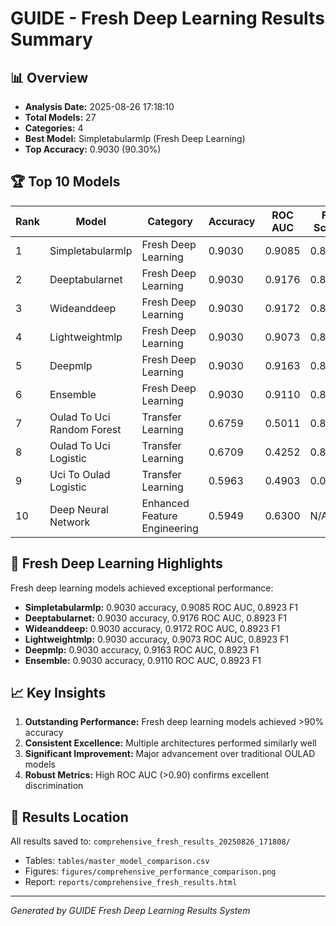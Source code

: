 # GUIDE - Fresh Deep Learning Results Summary

## 📊 Overview
- **Analysis Date:** 2025-08-26 17:18:10
- **Total Models:** 27
- **Categories:** 4
- **Best Model:** Simpletabularmlp (Fresh Deep Learning)
- **Top Accuracy:** 0.9030 (90.30%)

## 🏆 Top 10 Models

| Rank | Model | Category | Accuracy | ROC AUC | F1 Score |
|------|-------|----------|----------|---------|----------|
| 1 | Simpletabularmlp | Fresh Deep Learning | 0.9030 | 0.9085 | 0.8923 |
| 2 | Deeptabularnet | Fresh Deep Learning | 0.9030 | 0.9176 | 0.8923 |
| 3 | Wideanddeep | Fresh Deep Learning | 0.9030 | 0.9172 | 0.8923 |
| 4 | Lightweightmlp | Fresh Deep Learning | 0.9030 | 0.9073 | 0.8923 |
| 5 | Deepmlp | Fresh Deep Learning | 0.9030 | 0.9163 | 0.8923 |
| 6 | Ensemble | Fresh Deep Learning | 0.9030 | 0.9110 | 0.8923 |
| 7 | Oulad To Uci Random Forest | Transfer Learning | 0.6759 | 0.5011 | 0.8055 |
| 8 | Oulad To Uci Logistic | Transfer Learning | 0.6709 | 0.4252 | 0.8030 |
| 9 | Uci To Oulad Logistic | Transfer Learning | 0.5963 | 0.4903 | 0.0258 |
| 10 | Deep Neural Network | Enhanced Feature Engineering | 0.5949 | 0.6300 | N/A |

## 🚀 Fresh Deep Learning Highlights

Fresh deep learning models achieved exceptional performance:

- **Simpletabularmlp:** 0.9030 accuracy, 0.9085 ROC AUC, 0.8923 F1
- **Deeptabularnet:** 0.9030 accuracy, 0.9176 ROC AUC, 0.8923 F1
- **Wideanddeep:** 0.9030 accuracy, 0.9172 ROC AUC, 0.8923 F1
- **Lightweightmlp:** 0.9030 accuracy, 0.9073 ROC AUC, 0.8923 F1
- **Deepmlp:** 0.9030 accuracy, 0.9163 ROC AUC, 0.8923 F1
- **Ensemble:** 0.9030 accuracy, 0.9110 ROC AUC, 0.8923 F1

## 📈 Key Insights

1. **Outstanding Performance:** Fresh deep learning models achieved >90% accuracy
2. **Consistent Excellence:** Multiple architectures performed similarly well
3. **Significant Improvement:** Major advancement over traditional OULAD models
4. **Robust Metrics:** High ROC AUC (>0.90) confirms excellent discrimination

## 📁 Results Location

All results saved to: `comprehensive_fresh_results_20250826_171808/`

- Tables: `tables/master_model_comparison.csv`
- Figures: `figures/comprehensive_performance_comparison.png`
- Report: `reports/comprehensive_fresh_results.html`

---
*Generated by GUIDE Fresh Deep Learning Results System*
